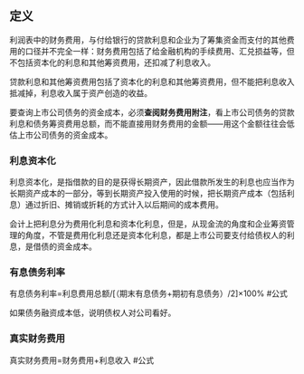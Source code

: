 
## 定义

利润表中的财务费用，与付给银行的贷款利息和企业为了筹集资金而支付的其他费用的口径并不完全一样：财务费用包括了给金融机构的手续费用、汇兑损益等，但不包括资本化的利息和其他筹资费用，还扣减了利息收入。

贷款利息和其他筹资费用包括了资本化的利息和其他筹资费用，但不能把利息收入抵减掉，利息收入属于资产创造的收益。

要查询上市公司债务的资金成本，必须**查阅财务费用附注**，看上市公司债务的贷款利息和债务筹资费用总额，而不能直接用财务费用的金额——用这个金额往往会低估上市公司债务的资金成本。

### 利息资本化

利息资本化，是指借款的目的是获得长期资产，因此借款所发生的利息也应当作为长期资产成本的一部分，等到长期资产投入使用的时候，把长期资产成本（包括利息）通过折旧、摊销或折耗的方式计入以后期间的成本费用。

会计上把利息分为费用化利息和资本化利息，但是，从现金流的角度和企业筹资管理的角度，不管是费用化利息还是资本化利息，都是上市公司要支付给债权人的利息，是借债的资金成本。

### 有息债务利率

有息债务利率=利息费用总额/[（期末有息债务+期初有息债务）/2]×100%  #公式 

如果债务融资成本低，说明债权人对公司看好。


### 真实财务费用

真实财务费用=财务费用+利息收入 #公式 

